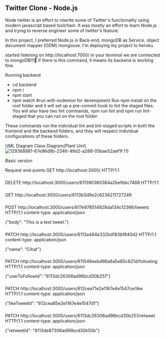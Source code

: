 ## Twitter Clone - Node.js

 Node twitter is an effort to rewrite some of Twitter's functionality using modern javascript based toolchain. It was mostly an effort to learn Node.js and trying to reverse engineer some of twitter's feature.


In this project, I preferred Node.js in Back-end, mongoDB as Service, object document mapper (ODM) mongoose. I'm deploying my project to heroku.



started listening on http://localhost:7000/ in your terminal we are connected to mongoDB!!!🤪
if there is this command, it means its backend is working fine.


Running backend
* cd backend
* npm i
* npm start
* npm watch #run with nodemon for development
Run npm install on the root folder and it will set up a pre-commit hook to lint the staged files. You will also have two lint commands, npm run lint and npm run lint-staged that you can run on the root folder.

These commands run the individual lint and lint-staged scripts in both the frontend and the backend folders, and they will respect individual configurations of these folders.

UML Diagram
Class Diagram(Plant Uml)
![129368881-67e96d9b-2346-49d2-a288-05bae52aef1f (1)](https://user-images.githubusercontent.com/87239482/180251020-ee564220-6454-465b-b424-cced640b4f6e.png)



Basic version


Request end-points
GET  http://localhost:3000/ HTTP/1.1


###

DELETE  http://localhost:3000/users/611390360384a2befbbc7466 HTTP/1.1

###

GET http://localhost:3000/users/6113b3d9e2c6234211727249

###

POST    http://localhost:3000/users/617e978514928da134c12366/tweets HTTP/1.1
content-type: application/json

{"body": "This is a test tweet."}

###

PATCH   http://localhost:3000/users/6113a464e332bd183bf840d2 HTTP/1.1
content-type: application/json

{"name": "Cihat"}

###

PATCH   http://localhost:3000/users/611546eebd96a6a5e85c821d/following HTTP/1.1
content-type: application/json

{"userToFollowId": "6113dc26306ad96bcd30b251"}

###

PATCH   http://localhost:3000/users/612cea71e2e1167e4e1547ce/like HTTP/1.1
content-type: application/json

{"likeTweetId": "612cea85e2e1167e4e1547d1"}

###

PATCH   http://localhost:3000/users/6113dc26306ad96bcd30b251/retweet HTTP/1.1
content-type: application/json

{"retweetId": "6113de87306ad96bcd30b50b"}
